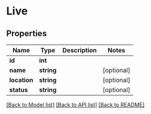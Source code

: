 # Live

## Properties
Name | Type | Description | Notes
------------ | ------------- | ------------- | -------------
**id** | **int** |  | 
**name** | **string** |  | [optional] 
**location** | **string** |  | [optional] 
**status** | **string** |  | [optional] 

[[Back to Model list]](../README.md#documentation-for-models) [[Back to API list]](../README.md#documentation-for-api-endpoints) [[Back to README]](../README.md)


